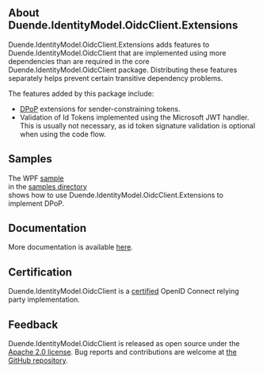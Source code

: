 ## About Duende.IdentityModel.OidcClient.Extensions

Duende.IdentityModel.OidcClient.Extensions adds features to
Duende.IdentityModel.OidcClient that are implemented using more dependencies than are
required in the core Duende.IdentityModel.OidcClient package. Distributing these features
separately helps prevent certain transitive dependency problems.

The features added by this package include:
 - [DPoP](https://datatracker.ietf.org/doc/html/rfc9449) extensions for
   sender-constraining tokens.
 - Validation of Id Tokens implemented using the Microsoft JWT handler. This is usually
   not necessary, as id token signature validation is optional when using the code flow. 

## Samples
The WPF [sample](https://github.com/DuendeSoftware/foss/tree/main/identity-model-oidc-client/samples/wpf)  
in the [samples directory](https://github.com/DuendeSoftware/foss/tree/main/identity-model-oidc-client/samples)  
shows how to use Duende.IdentityModel.OidcClient.Extensions to implement DPoP.

## Documentation 

More documentation is available
[here](https://docs.duendesoftware.com/foss/identitymodel.oidcclient/).

## Certification
Duende.IdentityModel.OidcClient is a [certified](http://openid.net/certification/) OpenID
Connect relying party implementation.

## Feedback

Duende.IdentityModel.OidcClient is released as open source under the 
[Apache 2.0 license](https://github.com/DuendeSoftware/foss/blob/main/LICENSE). 
Bug reports and contributions are welcome at 
[the GitHub repository](https://github.com/DuendeSoftware/foss).
